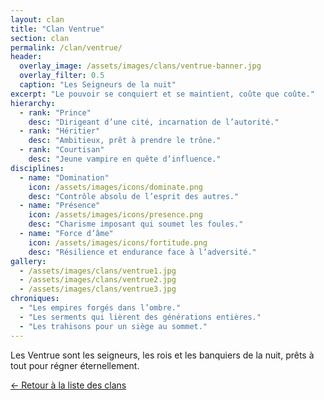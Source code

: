 ```yaml
---
layout: clan
title: "Clan Ventrue"
section: clan
permalink: /clan/ventrue/
header:
  overlay_image: /assets/images/clans/ventrue-banner.jpg
  overlay_filter: 0.5
  caption: "Les Seigneurs de la nuit"
excerpt: "Le pouvoir se conquiert et se maintient, coûte que coûte."
hierarchy:
  - rank: "Prince"
    desc: "Dirigeant d’une cité, incarnation de l’autorité."
  - rank: "Héritier"
    desc: "Ambitieux, prêt à prendre le trône."
  - rank: "Courtisan"
    desc: "Jeune vampire en quête d’influence."
disciplines:
  - name: "Domination"
    icon: /assets/images/icons/dominate.png
    desc: "Contrôle absolu de l’esprit des autres."
  - name: "Présence"
    icon: /assets/images/icons/presence.png
    desc: "Charisme imposant qui soumet les foules."
  - name: "Force d’âme"
    icon: /assets/images/icons/fortitude.png
    desc: "Résilience et endurance face à l’adversité."
gallery:
  - /assets/images/clans/ventrue1.jpg
  - /assets/images/clans/ventrue2.jpg
  - /assets/images/clans/ventrue3.jpg
chroniques:
  - "Les empires forgés dans l’ombre."
  - "Les serments qui lièrent des générations entières."
  - "Les trahisons pour un siège au sommet."
---
```


Les Ventrue sont les seigneurs, les rois et les banquiers de la nuit, prêts à tout pour régner éternellement.

[← Retour à la liste des clans](/clans/)
